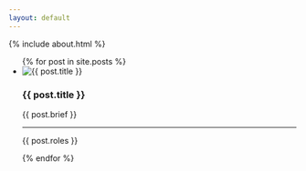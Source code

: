 ```yaml
---
layout: default
---
```


{% include about.html %}

<ul class="project-container" id="work">
	{% for post in site.posts %}
		<li class="project">
			<div class="img-wrapper">
				<img src="{{ post.img }}" alt="{{ post.title }}">
			</div>
			<div class="info">
				<h3>{{ post.title }}</h3>
				<p>{{ post.brief }}</p>
				<hr>
				<p class="roles">{{ post.roles }}</p>
				<a href="{{ post.url | prepend: baseurl }}" class="zt-button-link slide--next slide"></a>
			</div>
		</li>
	{% endfor %}
</ul>